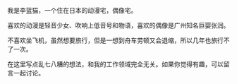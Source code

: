 我是李蓝猫，一个住在日本的动漫宅，偶像宅。

喜欢的动漫是轻音少女、吹响上低音号和物语，喜欢的偶像是广州知名巨婴张润。

不喜欢坐飞机，虽然想要旅行，但是一想到舟车劳顿又会退缩，所以几年也旅行不了一次。

在这里写点乱七八糟的想法，和我的工作领域完全无关。如果你觉得有趣，可以留言一起讨论。
